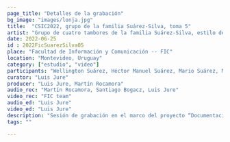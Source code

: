 ```yaml
---
page_title: "Detalles de la grabación"
bg_image: "images/lonja.jpg"
title:  "CSIC2022, grupo de la familia Suárez-Silva, toma 5"  
artist: "Grupo de cuatro tambores de la familia Suárez-Silva, estilo de Ansina"
date: 2022-06-25
id : 2022FicSuarezSilva05
place: "Facultad de Información y Comunicación -- FIC"  
location: "Montevideo, Uruguay"  
category: ["estudio", "video"]
participants: "Wellington Suárez, Héctor Manuel Suárez, Mario Suárez, Martín Silva"  
curator: "Luis Jure"  
producer: "Luis Jure, Martín Rocamora"  
audio_rec: "Martín Rocamora, Santiago Bogacz, Luis Jure"  
video_rec: "FIC team"  
audio_ed: "Luis Jure"  
video_ed: "Luis Jure"  
description: "Sesión de grabación en el marco del proyecto “Documentacion y análisis del candombe uruguayo” dirigido por Luis Jure y Martín Rocamora, con financiación de la CSIC, agencia de investigación de la Universidad de la República. La sesión se realizó en colaboración con la FIC."  
tags: ""  

---
```

